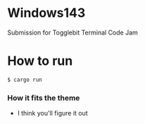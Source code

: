 # Windows143
Submission for Togglebit Terminal Code Jam

# How to run
```sh
$ cargo run
```

### How it fits the theme
- I think you'll figure it out
